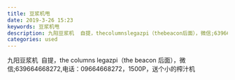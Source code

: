 ```yaml
---
title: 豆浆机甩
date: 2019-3-26 15:23
keywords: 豆浆机甩
description: 九阳豆浆机  自提，thecolumnslegazpi（thebeacon后面），微信;639664668272,电话：09664668272，1500P，送个小的榨汁机
categories: used
---
```

<td class="t_f" id="postmessage_3312405">

九阳豆浆机  自提，the columns legazpi（the beacon 后面），微信;639664668272,电话：09664668272，1500P，送个小的榨汁机<br/>
<img alt="" border="0" class="zoom" data-cf-modified-f81b6146e772a9711d333ac9-="" file="https://imgchr.com/i/ANbJRU" id="aimg_f7r07" lazyloadthumb="1" onclick="" onmouseover="" src="https://imgchr.com/i/ANbJRU"/></td>
